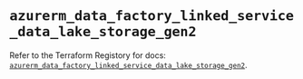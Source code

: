 # `azurerm_data_factory_linked_service_data_lake_storage_gen2`

Refer to the Terraform Registory for docs: [`azurerm_data_factory_linked_service_data_lake_storage_gen2`](https://registry.terraform.io/providers/hashicorp/azurerm/3.78.0/docs/resources/data_factory_linked_service_data_lake_storage_gen2).
